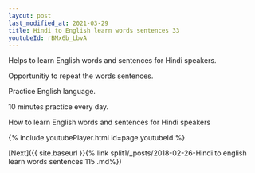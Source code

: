 ```yaml
---
layout: post
last_modified_at: 2021-03-29
title: Hindi to English learn words sentences 33 
youtubeId: rBMx6b_LbvA
---
```

 
 
Helps to learn English words and sentences for Hindi speakers.

Opportunitiy to repeat the words sentences. 

Practice English language. 
 
10 minutes practice every day. 
 
How to learn English words and sentences for Hindi speakers 
 
{% include youtubePlayer.html id=page.youtubeId %}
 
 
[Next]({{ site.baseurl }}{% link  split1/_posts/2018-02-26-Hindi to english learn words sentences 115 .md%})
 
